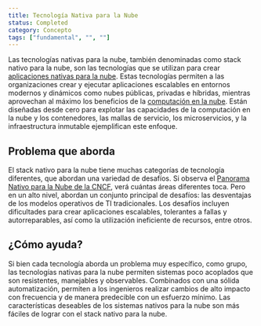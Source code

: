 ```yaml
---
title: Tecnología Nativa para la Nube
status: Completed
category: Concepto
tags: ["fundamental", "", ""]
---
```


Las tecnologías nativas para la nube, también denominadas como stack nativo para la nube,
son las tecnologías que se utilizan para crear [aplicaciones nativas para la nube](/es/cloud-native-apps/).
Estas tecnologías permiten a las organizaciones crear y ejecutar aplicaciones escalables en entornos modernos y dinámicos
como nubes públicas, privadas e híbridas,
mientras aprovechan al máximo los beneficios de la [computación en la nube](/es/cloud_computing/).
Están diseñadas desde cero para explotar las capacidades de la computación en la nube y los contenedores, las mallas de servicio, los microservicios,
y la infraestructura inmutable ejemplifican este enfoque.

## Problema que aborda

El stack nativo para la nube tiene muchas categorías de tecnología diferentes, que abordan una variedad de desafíos.
Si observa el [Panorama Nativo para la Nube de la CNCF](https://landscape.cncf.io/),
verá cuántas áreas diferentes toca.
Pero en un alto nivel, abordan un conjunto principal de desafíos:
las desventajas de los modelos operativos de TI tradicionales.
Los desafíos incluyen dificultades para crear aplicaciones escalables, tolerantes a fallas y autorreparables,
así como la utilización ineficiente de recursos, entre otros.

## ¿Cómo ayuda?

Si bien cada tecnología aborda un problema muy específico,
como grupo, las tecnologías nativas para la nube permiten sistemas poco acoplados que son resistentes, manejables y observables.
Combinados con una sólida automatización, permiten a los ingenieros realizar cambios de alto impacto con frecuencia y de manera predecible con un esfuerzo mínimo.
Las características deseables de los sistemas nativos para la nube son más fáciles de lograr con el stack nativo para la nube.
